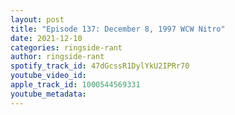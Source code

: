 ```yaml
---
layout: post
title: "Episode 137: December 8, 1997 WCW Nitro"
date: 2021-12-10
categories: ringside-rant
author: ringside-rant
spotify_track_id: 47dGcssR1DylYkU2IPRr70
youtube_video_id: 
apple_track_id: 1000544569331
youtube_metadata: 
---
```

